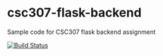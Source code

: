 # csc307-flask-backend

Sample code for CSC307 flask backend assignment

[![Build Status](https://www.travis-ci.com/bklingen-calpoly/csc307-flask-backend.svg?branch=travis-ci)](https://www.travis-ci.com/bklingen-calpoly/csc307-flask-backend)
